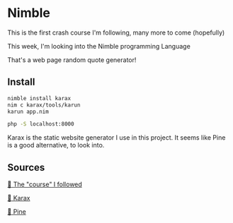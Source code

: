 
# Nimble

This is the first crash course I'm following, many more to come (hopefully)

This week, I'm looking into the Nimble programming Language

That's a web page random quote generator!

## Install

```bash
nimble install karax
nim c karax/tools/karun
karun app.nim

php -S localhost:8000
```

Karax is the static website generator I use in this project. It seems like Pine is a good alternative, to look into.


## Sources

[📔 The "course" I followed](https://www.youtube.com/watch?v=XnYDxFtKDJA)

[💠 Karax](https://github.com/pragmagic/karax)

[🌲 Pine](https://github.com/thebigbaron/pine)
